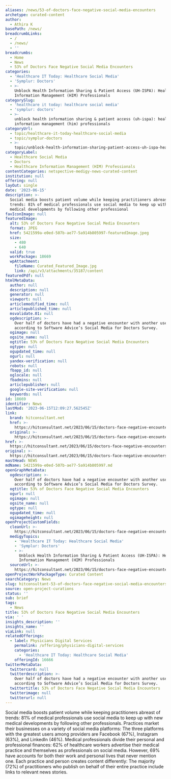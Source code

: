```yaml
---
aliases: /news/53-of-doctors-face-negative-social-media-encounters
archetype: curated-content
author:
  - Athira K
basePath: /news/
breadcrumbLinks:
  - /
  - /news/
  - ''
breadcrumbs:
  - Home
  - News
  - 53% of Doctors Face Negative Social Media Encounters
categories:
  - 'Healthcare IT Today: Healthcare Social Media'
  - 'Symplur: Doctors'
  - >-
    Unblock Health Information Sharing & Patient Access (UH-ISPA): Healthcare
    Information Management (HIM) Professionals
categorySlug:
  - 'healthcare it today: healthcare social media'
  - 'symplur: doctors'
  - >-
    unblock health information sharing & patient access (uh-ispa): healthcare
    information management (him) professionals
categoryUrl:
  - topic/healthcare-it-today-healthcare-social-media
  - topic/symplur-doctors
  - >-
    topic/unblock-health-information-sharing-patient-access-uh-ispa-healthcare-information-management-him-professionals
categoryLabel:
  - Healthcare Social Media
  - Doctors
  - Healthcare Information Management (HIM) Professionals
contentCategories: netspective-medigy-news-curated-content
institution: null
offering: null
layOut: single
date: '2023-06-15'
description: >-
  Social media boosts patient volume while keeping practitioners abreast of
  trends: 81% of medical professionals use social media to keep up with new
  medical developments by following other professional
favIconImage: null
featuredImage:
  alt: 53% of Doctors Face Negative Social Media Encounters
  format: JPEG
  href: 5421599a-e0ed-507b-ae77-5a914b805997-featuredImage.jpeg
  size:
    - 480
    - 640
  valid: true
  workPackage: 18669
  wpAttachment:
    fileName: Curated_Featured_Image.jpg
    link: /api/v3/attachments/35187/content
featuredPdf: null
htmlMetaData:
  author: null
  description: null
  generator: null
  viewport: null
  articlemodified_time: null
  articlepublished_time: null
  msvalidate.01: null
  ogdescription: >-
    Over half of doctors have had a negative encounter with another user,
    according to Software Advice’s Social Media for Doctors Survey.
  ogimage: null
  ogsite_name: null
  ogtitle: 53% of Doctors Face Negative Social Media Encounters
  ogtype: null
  ogupdated_time: null
  ogurl: null
  yandex-verification: null
  robots: null
  fbapp_id: null
  oglocale: null
  fbadmins: null
  articlepublisher: null
  google-site-verification: null
  keywords: null
id: 18669
identifier: News
lastMod: '2023-06-15T12:09:27.562545Z'
link:
  brand: hitconsultant.net
  href: >-
    https://hitconsultant.net/2023/06/15/doctors-face-negative-encounters-social-media/
  original: >-
    https://hitconsultant.net/2023/06/15/doctors-face-negative-encounters-social-media/
href: >-
  https://hitconsultant.net/2023/06/15/doctors-face-negative-encounters-social-media/
original: >-
  https://hitconsultant.net/2023/06/15/doctors-face-negative-encounters-social-media/
mastHead: NEWS
mdName: 5421599a-e0ed-507b-ae77-5a914b805997.md
openGraphMetaData:
  ogdescription: >-
    Over half of doctors have had a negative encounter with another user,
    according to Software Advice’s Social Media for Doctors Survey.
  ogtitle: 53% of Doctors Face Negative Social Media Encounters
  ogurl: null
  ogimage: null
  ogsite_name: null
  ogtype: null
  ogupdated_time: null
  ogimageheight: null
openProjectCustomFields:
  cleanUrl: >-
    https://hitconsultant.net/2023/06/15/doctors-face-negative-encounters-social-media/
  medigyTopics:
    - 'Healthcare IT Today: Healthcare Social Media'
    - 'Symplur: Doctors'
    - >-
      Unblock Health Information Sharing & Patient Access (UH-ISPA): Healthcare
      Information Management (HIM) Professionals
  sourceUrl: >-
    https://hitconsultant.net/2023/06/15/doctors-face-negative-encounters-social-media/
openProjectWorkPackageType: Curated Content
searchCategory: News
slug: hitconsultant-53-of-doctors-face-negative-social-media-encounters
source: open-project-curations
status: ''
sub: brief
tags:
  - News
title: 53% of Doctors Face Negative Social Media Encounters
via: ' '
insights_description: ''
insights_name: ''
viaLink: null
relatedOfferings:
  - label: Physicians Digital Services
    permalink: /offering/physicians-digital-services
    categories:
      - 'Healthcare IT Today: Healthcare Social Media'
    offeringId: 16666
twitterMetaData:
  twittercard: null
  twitterdescription: >-
    Over half of doctors have had a negative encounter with another user,
    according to Software Advice’s Social Media for Doctors Survey.
  twittertitle: 53% of Doctors Face Negative Social Media Encounters
  twitterimage: null
  twitterurl: null
---
```

<p>Social media boosts patient volume while keeping practitioners abreast of trends: 81% of medical professionals use social media to keep up with new medical developments by following other professionals. Practices market their businesses on a variety of social media platforms: The three platforms with the greatest users among providers are Facebook (67%), Instagram (63%), and LinkedIn (46%). Medical professionals divide their personal and professional finances: 62% of healthcare workers advertise their medical practice and themselves as professionals on social media. However, 69% have accounts for both their work and personal lives that never mention one. Each practice and person creates content differently: The majority (72%) of practitioners who publish on behalf of their entire practice include links to relevant news stories.&nbsp;</p>